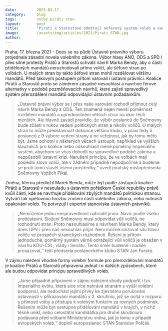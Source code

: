 ```yaml
---
date:         2021-03-17
category:     blog
tags:         volby piráti stan
layout:       post
title:        "Piráti a Starostové odmítají neférový systém voleb a navrhnou spravedlivou alternativu. O poslancích mají rozhodovat občané, ne straničtí šéfové"
image:        /assets/img/articles/2021/Pirati STAN.jpg 
author:       
---
```

 
 
Praha, 17. března 2021 - Dnes se na půdě Ústavně právního výboru projednala zásadní novela volebního zákona. Výbor hlasy ANO, ODS a SPD i přes silné protesty Pirátů a Starostů schválil návrh Marka Bendy, aby o části přidělených mandátů nerozhodovali přímo voliči, ale šéfové stran po volbách. U malých stran by takto šéfové stran mohli rozdělovat většinu mandátů. Před takovým postupem přitom varovali i ústavní právníci. Koalice Pirátů a Starostů proto se záměrem zásadně nesouhlasí a navrhne férové alternativy v podobě pozměňovacích návrhů, které zajistí spravedlivý systém přerozdělení mandátů odpovídající ústavním požadavkům. 


> „Ústavně právní výbor se i přes naše varování rozhodl přijmout celý návrh Marka Bendy z ODS. Ten znamená nejen menší poměrnost rozdělení mandátů a upřednostnění větších stran na úkor těch menších. Ale hlavně zavádí pravidlo, že výběr poslanců do Sněmovny bude zčásti v rukou vedení politických stran a nikoliv voličů. U malých stran to může představovat dokonce většinu klubu, v praxi tedy 5 poslanců z 9 vybere vedení strany a ne veřejnost, jak by tomu mělo být. Jsme ochotni v některých věcech ustoupit, například ve vyšších klauzulích pro koalice nebo odsouhlasit méně poměrný Imperialiho systém, abychom se včas dohodli na spravedlivé podobě zákona a nezpůsobili ústavní krizi. Narušení principu, že ve volbách mají poslední slovo voliči, ale v žádném případně nepodpoříme a budeme se proti tomu stavět všemi prostředky,“ uvedl pirátský místopředseda Sněmovny Vojtěch Pikal. 


Změna, kterou předložil Marek Benda, může být podle zástupců koalice Pirátů a Starostů v nesouladu s ústavním pořádkem České republiky právě kvůli části, kde se navrhuje přidělování zbylých mandátů politickou stranou. Vytváří tak opětovnou hrozbu zrušení části volebního zákona, nebo nutnosti opakování voleb. To potvrzují i expertní stanoviska ústavních právníků. 


> „Nemůžeme jednu nespravedlnost nahradit jinou. Navíc podle všeho protiústavní. Složení Sněmovny musí odpovídat vůli voličů, ne rozhodnutí stran. Proto nesouhlasíme s návrhem Marka Bendy, který dnes ÚPV i přes náš nesouhlas přijal. Není možné snižovat sílu hlasu voliče ve prospěch stranických rozhodnutí. Řešení je přitom jednoduché, poměrný systém věrně odrážející vůli voličů je obsažen v návrhu KDU-ČSL, vlády i Senátu. Tento směr budeme i nadále prosazovat,“ řekl předseda poslaneckého klubu STAN Jan Farský.


V zájmu nalezení vhodné formy volební formule pro přerozdělování mandátů je koalice Pirátů a Starostů připravena jednat i o dalších způsobech, které ale budou odpovídat principu spravedlivých voleb. 


> „Jsme případně připraveni v zájmu nalezení shody podpořit i tzv. Imperialiho kvótu, která sice více nahrává stranám s vyšší volební podporou, ale nedochází jejími prvky ke zjevnému porušování ústavnosti v přikazování mandátů v 2. skrutiniu, jež se ocitá v rozporu s přímostí volby a přístupu k voleným funkcím za rovných podmínek. Řešením může být sestupné přidělování mandátů v krajích, v nichž těsně unikl, nebo celostátní kandidátka pro druhé skrutinium podávaná před volbami Ministerstvu vnitra, jak je tomu v případě evropských voleb,“ doplnil europoslanec STAN Stanislav Polčák.
